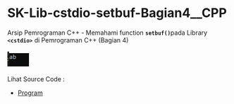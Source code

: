 # SK-Lib-cstdio-setbuf-Bagian4__CPP
Arsip Pemrograman C++ - Memahami function <code><b>setbuf()</b></code>pada Library <code><b>&lt;cstdio></b></code> di Pemrograman C++ (Bagian 4)<br><br>
<img src="https://github.com/RizkyKhapidsyah/SK-Lib-cstdio-setbuf-Bagian4__CPP/blob/master/SK-Lib-cstdio-setbuf-Bagian4__CPP/result/001.PNG"><br><br>
Lihat Source Code : <br>
- <a href="https://github.com/RizkyKhapidsyah/SK-Lib-cstdio-setbuf-Bagian4__CPP/blob/master/SK-Lib-cstdio-setbuf-Bagian4__CPP/Source.cpp">Program</a>
